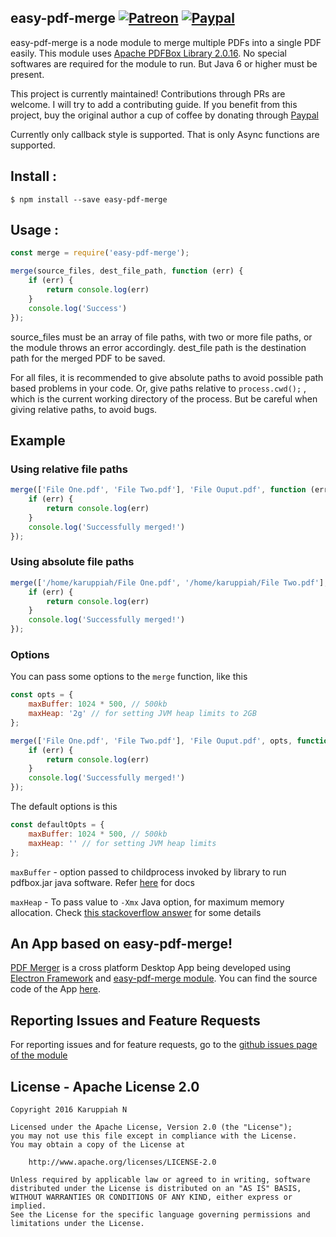 ## easy-pdf-merge [![Patreon][patreon-badge]][patreon-link] [![Paypal][paypal-badge]][paypal-link]

[patreon-badge]: https://img.shields.io/endpoint.svg?url=https%3A%2F%2Fshieldsio-patreon.herokuapp.com%2Fkaruppiah7890&style=flat-square
[patreon-link]: https://patreon.com/karuppiah7890

[paypal-badge]: https://img.shields.io/badge/Paypal-Donate!-%2300457C.svg?logo=paypal&style=flat-square
[paypal-link]: https://paypal.me/karuppiah7890

easy-pdf-merge is a node module to merge multiple PDFs into a single PDF easily. This module uses [Apache PDFBox Library 2.0.16](http://pdfbox.apache.org). No special softwares are required for the module to run. But Java 6 or higher must be present.

This project is currently maintained! Contributions through PRs are welcome. I will try to add a contributing guide. If you benefit from this project, buy the original author a cup of coffee by donating through [Paypal](https://www.paypal.me/karuppiah7890)

Currently only callback style is supported. That is only Async functions are supported.

## Install :

```
$ npm install --save easy-pdf-merge
```

## Usage :

```javascript
const merge = require('easy-pdf-merge');

merge(source_files, dest_file_path, function (err) {
    if (err) {
        return console.log(err)
    }
    console.log('Success')
});
```

source_files must be an array of file paths, with two or more file paths, or the module throws an error accordingly.
dest_file path is the destination path for the merged PDF to be saved.

For all files, it is recommended to give absolute paths to avoid possible path based problems in your code. Or, give paths relative to `process.cwd();` , which is the current working directory of the process. But be careful when giving relative paths, to avoid bugs.

## Example

### Using relative file paths

```javascript
merge(['File One.pdf', 'File Two.pdf'], 'File Ouput.pdf', function (err) {
    if (err) {
        return console.log(err)
    }
    console.log('Successfully merged!')
});
```

### Using absolute file paths

```javascript
merge(['/home/karuppiah/File One.pdf', '/home/karuppiah/File Two.pdf'], '/home/karuppiah/Desktop/File Ouput.pdf', function (err) {
    if (err) {
        return console.log(err)
    }
    console.log('Successfully merged!')
});
```

### Options

You can pass some options to the `merge` function, like this

```javascript
const opts = {
    maxBuffer: 1024 * 500, // 500kb
    maxHeap: '2g' // for setting JVM heap limits to 2GB
};

merge(['File One.pdf', 'File Two.pdf'], 'File Ouput.pdf', opts, function (err) {
    if (err) {
        return console.log(err)
    }
    console.log('Successfully merged!')
});
```

The default options is this

```javascript
const defaultOpts = {
    maxBuffer: 1024 * 500, // 500kb
    maxHeap: '' // for setting JVM heap limits
};
```

`maxBuffer` - option passed to childprocess invoked by library to run pdfbox.jar java
software. Refer [here](https://nodejs.org/api/child_process.html#child_process_maxbuffer_and_unicode)
for docs

`maxHeap` - To pass value to `-Xmx` Java option, for maximum memory allocation.
Check [this stackoverflow answer](https://stackoverflow.com/questions/14763079/what-are-the-xms-and-xmx-parameters-when-starting-jvm)
for some details

## An App based on easy-pdf-merge!

[PDF Merger](https://github.com/karuppiah7890/pdf-merger-app) is a cross platform Desktop App being developed using [Electron Framework](http://electron.atom.io) and [easy-pdf-merge module](https://www.npmjs.com/package/easy-pdf-merge). You can find the source code of the App [here](https://github.com/karuppiah7890/pdf-merger-app).

## Reporting Issues and Feature Requests

For reporting issues and for feature requests, go to the [github issues page of the module](https://github.com/karuppiah7890/easy-pdf-merge/issues)



## License - Apache License 2.0
```
Copyright 2016 Karuppiah N

Licensed under the Apache License, Version 2.0 (the "License");
you may not use this file except in compliance with the License.
You may obtain a copy of the License at

    http://www.apache.org/licenses/LICENSE-2.0

Unless required by applicable law or agreed to in writing, software
distributed under the License is distributed on an "AS IS" BASIS,
WITHOUT WARRANTIES OR CONDITIONS OF ANY KIND, either express or implied.
See the License for the specific language governing permissions and
limitations under the License.
```
